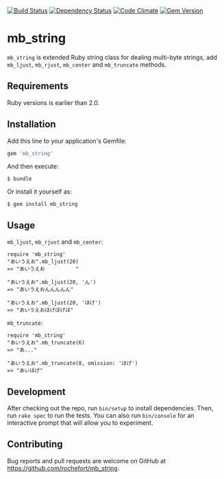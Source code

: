 [![Build Status](http://img.shields.io/travis/rochefort/mb_string.svg?style=flat)](http://travis-ci.org/rochefort/mb_string)
[![Dependency Status](http://img.shields.io/gemnasium/rochefort/mb_string.svg?style=flat)](https://gemnasium.com/rochefort/mb_string)
[![Code Climate](http://img.shields.io/codeclimate/github/rochefort/mb_string.svg?style=flat)](https://codeclimate.com/github/rochefort/mb_string)
[![Gem Version](http://img.shields.io/gem/v/mb_string.svg?style=flat)](http://badge.fury.io/rb/mb_string)


# mb_string

`mb_string` is extended Ruby string class for dealing multi-byte strings, add `mb_ljust`, `mb_rjust`, `mb_center` and `mb_truncate` methods.  

## Requirements

Ruby versions is earlier than 2.0.


## Installation

Add this line to your application's Gemfile:

```ruby
gem 'mb_string'
```

And then execute:

    $ bundle

Or install it yourself as:

    $ gem install mb_string

## Usage
`mb_ljust`, `mb_rjust` and `mb_center`:

    require 'mb_string'
    "あいうえお".mb_ljust(20)
    => "あいうえお          "

    "あいうえお".mb_ljust(20, 'ん')
    => "あいうえおんんんんん"

    "あいうえお".mb_ljust(20, 'ほげ')
    => "あいうえおほげほげほ"

`mb_truncate`:

    require 'mb_string'
    "あいうえお".mb_truncate(6)
    => "あ..."

    "あいうえお".mb_truncate(8, omission: 'ほげ')
    => "あいほげ"

## Development

After checking out the repo, run `bin/setup` to install dependencies. Then, run `rake spec` to run the tests. You can also run `bin/console` for an interactive prompt that will allow you to experiment.


## Contributing

Bug reports and pull requests are welcome on GitHub at https://github.com/rochefort/mb_string.
